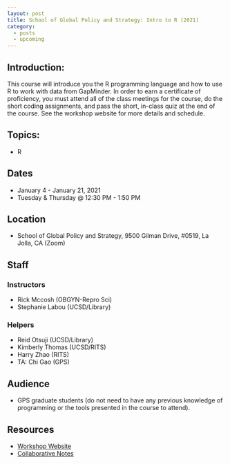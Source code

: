 ```yaml
---
layout: post
title: School of Global Policy and Strategy: Intro to R (2021)
category:
  - posts
  - upcoming
---
```


## Introduction:

This course will introduce you the R programming language and how to use R to work with data from GapMinder. In order to earn a certificate of proficiency, you must attend all of the class meetings for the course, do the short coding assignments, and pass the short, in-class quiz at the end of the course. See the workshop website for more details and schedule.


## Topics:

* R


## Dates

* January 4 - January 21, 2021
* Tuesday & Thursday @ 12:30 PM - 1:50 PM

## Location

* School of Global Policy and Strategy, 9500 Gilman Drive, #0519, La Jolla, CA (Zoom)


## Staff

### Instructors
* Rick Mccosh (OBGYN-Repro Sci)
* Stephanie Labou (UCSD/Library)

### Helpers
* Reid Otsuji (UCSD/Library)
* Kimberly Thomas (UCSD/RITS)
* Harry Zhao (RITS)
* TA: Chi Gao (GPS)


## Audience

* GPS graduate students (do not need to have any previous knowledge of programming or the tools presented in the course to attend).


## Resources

* [Workshop Website](https://ucsdlib.github.io/win2021-gps-r/)
* [Collaborative Notes](https://hackmd.io/3JeMSRvbRJ-ySHqvl_wS1A)
